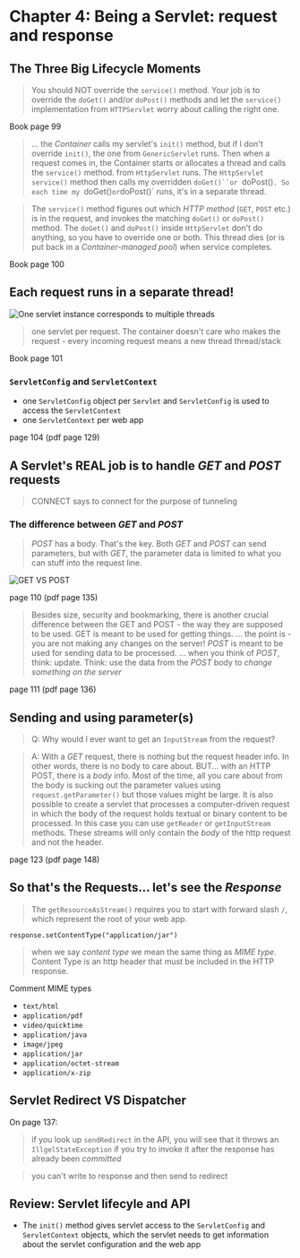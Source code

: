# Chapter 4: Being a Servlet: request and response

## The Three Big Lifecycle Moments

> You should NOT override the `service()` method. Your job is to override the `doGet()` and/or `doPost()` methods and let the `service()` implementation from `HTTPServlet` worry about calling the right one.

Book page 99

> ... the *Container* calls my servlet's `init()` method, but if I don't override `init()`, the one from `GenericServlet` runs. Then when a request comes in, the Container starts or allocates a thread and calls the `service()` method. from `HttpServlet` runs. The `HttpServlet` `service()` method then calls my overridden `doGet()``or `doPost()`. So each time my `doGet()` or `doPost()` runs, it's in a separate thread.

> The `service()` method figures out which *HTTP method* (`GET`, `POST` etc.) is in the request, and invokes the matching `doGet()` or `doPost()` method. The `doGet()` and `doPost()` inside `HttpServlet` don't do anything, so you have to override one or both. This thread dies (or is put back in a *Container-managed pool*) when service completes.

Book page 100

## Each request runs in a separate thread!
![One servlet instance corresponds to multiple threads](https://user-images.githubusercontent.com/3033388/225286901-b545b01b-7762-4b13-9418-a5af11ed9da6.png)

> one servlet per request. The container doesn't care who makes the request - every incoming request means a new thread thread/stack

Book page 101

### `ServletConfig` and `ServletContext`
* one `ServletConfig` object per `Servlet` and `ServletConfig` is used to access the `ServletContext`
* one `ServletContext` per web app

page 104 (pdf page 129)

## A Servlet's REAL job is to handle *GET* and *POST* requests
> CONNECT says to connect for the purpose of tunneling
### The difference between *GET* and *POST*
> *POST* has a body. That's the key. Both *GET* and *POST* can send parameters, but with *GET*, the parameter data is limited to what you can stuff into the request line.

![GET VS POST](https://user-images.githubusercontent.com/3033388/230796557-4dbacca4-f481-45b0-91c5-ede970ac4687.png)

page 110 (pdf page 135)

> Besides size, security and bookmarking, there is another crucial difference between the GET and POST - the way they are supposed to be used. GET is meant to be used for getting things. ... the point is - you are not making any changes on the server! *POST* is meant to be used for sending data to be processed. ... when you think of *POST*, think: update. Think: use the data from the *POST* body to *change something on the server*

page 111 (pdf page 136)

## Sending and using parameter(s)
> Q: Why would I ever want to get an `InputStream` from the request?

> A: With a *GET* request, there is nothing but the request header info. In other words, there is no body to care about. BUT... with an HTTP POST, there is a *body* info. Most of the time, all you care about from the body is sucking out the parameter values using `request.getParameter()` but those values might be large. It is also possible to create a servlet that processes a computer-driven request in which the body of the request holds textual or binary content to be processed. In this case you can use `getReader` or `getInputStream` methods. These streams will only contain the *body* of the http request and not the header.

page 123 (pdf page 148)


## So that's the Requests... let's see the *Response*

> The `getResourceAsStream()` requires you to start with forward slash `/`, which represent the root of your web app.

`response.setContentType("application/jar")`

> when we say *content type* we mean the same thing as *MIME type*. Content Type is an http header that must be included in the HTTP response.

Comment MIME types

 * `text/html`
 * `application/pdf`
 * `video/quicktime`
 * `application/java`
 * `image/jpeg`
 * `application/jar`
 * `application/octet-stream`
 * `application/x-zip`

## Servlet Redirect VS Dispatcher

On page 137:
> if you look up `sendRedirect` in the API, you will see that it throws an `IllgelStateException` if you try to invoke it after the response has already been *committed*

> you can't write to response and then send to redirect


## Review: Servlet lifecyle and API
* The `init()` method gives servlet access to the `ServletConfig` and `ServletContext` objects, which the servlet needs to get information about the servlet configuration and the web app

